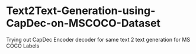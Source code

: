 # Text2Text-Generation-using-CapDec-on-MSCOCO-Dataset
Trying out CapDec Encoder decoder for same text 2 text generation for MS COCO Labels
